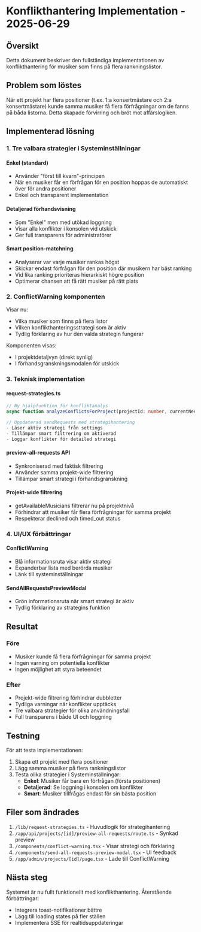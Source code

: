 # Konflikthantering Implementation - 2025-06-29

## Översikt
Detta dokument beskriver den fullständiga implementationen av konflikthantering för musiker som finns på flera rankningslistor.

## Problem som löstes
När ett projekt har flera positioner (t.ex. 1:a konsertmästare och 2:a konsertmästare) kunde samma musiker få flera förfrågningar om de fanns på båda listorna. Detta skapade förvirring och bröt mot affärslogiken.

## Implementerad lösning

### 1. Tre valbara strategier i Systeminställningar

#### Enkel (standard)
- Använder "först till kvarn"-principen
- När en musiker får en förfrågan för en position hoppas de automatiskt över för andra positioner
- Enkel och transparent implementation

#### Detaljerad förhandsvisning
- Som "Enkel" men med utökad loggning
- Visar alla konflikter i konsolen vid utskick
- Ger full transparens för administratörer

#### Smart position-matchning
- Analyserar var varje musiker rankas högst
- Skickar endast förfrågan för den position där musikern har bäst ranking
- Vid lika ranking prioriteras hierarkiskt högre position
- Optimerar chansen att få rätt musiker på rätt plats

### 2. ConflictWarning komponenten

Visar nu:
- Vilka musiker som finns på flera listor
- Vilken konflikthanteringsstrategi som är aktiv
- Tydlig förklaring av hur den valda strategin fungerar

Komponenten visas:
- I projektdetaljvyn (direkt synlig)
- I förhandsgranskningsmodalen för utskick

### 3. Teknisk implementation

#### request-strategies.ts
```typescript
// Ny hjälpfunktion för konfliktanalys
async function analyzeConflictsForProject(projectId: number, currentNeedId: number)

// Uppdaterad sendRequests med strategihantering
- Läser aktiv strategi från settings
- Tillämpar smart filtrering om aktiverad
- Loggar konflikter för detailed strategi
```

#### preview-all-requests API
- Synkroniserad med faktisk filtrering
- Använder samma projekt-wide filtrering
- Tillämpar smart strategi i förhandsgranskning

#### Projekt-wide filtrering
- getAvailableMusicians filtrerar nu på projektnivå
- Förhindrar att musiker får flera förfrågningar för samma projekt
- Respekterar declined och timed_out status

### 4. UI/UX förbättringar

#### ConflictWarning
- Blå informationsruta visar aktiv strategi
- Expanderbar lista med berörda musiker
- Länk till systeminställningar

#### SendAllRequestsPreviewModal
- Grön informationsruta när smart strategi är aktiv
- Tydlig förklaring av strategins funktion

## Resultat

### Före
- Musiker kunde få flera förfrågningar för samma projekt
- Ingen varning om potentiella konflikter
- Ingen möjlighet att styra beteendet

### Efter
- Projekt-wide filtrering förhindrar dubbletter
- Tydliga varningar när konflikter upptäcks
- Tre valbara strategier för olika användningsfall
- Full transparens i både UI och loggning

## Testning

För att testa implementationen:

1. Skapa ett projekt med flera positioner
2. Lägg samma musiker på flera rankningslistor
3. Testa olika strategier i Systeminställningar:
   - **Enkel**: Musiker får bara en förfrågan (första positionen)
   - **Detaljerad**: Se loggning i konsolen om konflikter
   - **Smart**: Musiker tillfrågas endast för sin bästa position

## Filer som ändrades

1. `/lib/request-strategies.ts` - Huvudlogik för strategihantering
2. `/app/api/projects/[id]/preview-all-requests/route.ts` - Synkad preview
3. `/components/conflict-warning.tsx` - Visar strategi och förklaring
4. `/components/send-all-requests-preview-modal.tsx` - UI feedback
5. `/app/admin/projects/[id]/page.tsx` - Lade till ConflictWarning

## Nästa steg

Systemet är nu fullt funktionellt med konflikthantering. Återstående förbättringar:
- Integrera toast-notifikationer bättre
- Lägg till loading states på fler ställen
- Implementera SSE för realtidsuppdateringar